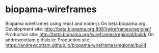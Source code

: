 # biopama-wireframes
Biopama wireframes using react and node-js
On beta.biopama.org:
Development site: http://beta.biopama.org:8081/wireframes/regional/
Production site:  http://beta.biopama.org/wireframes/regional/build/
On andrewcottam.github.io:
Production site:  https://andrewcottam.github.io/biopama-wireframes/regional/build
